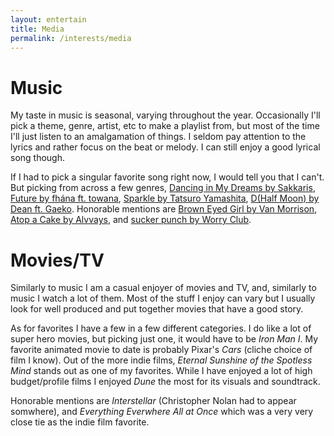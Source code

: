 ```yaml
---
layout: entertain
title: Media
permalink: /interests/media
---
```


# Music

My taste in music is seasonal, varying throughout the year. Occasionally I'll pick a theme, genre, artist, etc to make a playlist from, but most of the time I'll just listen to an amalgamation of things. I seldom pay attention to the lyrics and rather focus on the beat or melody. I can still enjoy a good lyrical song though.

If I had to pick a singular favorite song right now, I would tell you that I can't. But picking from across a few genres, [Dancing in My Dreams by Sakkaris](https://open.spotify.com/track/2AJLg7PR0Oom9kKJA4t6vK?si=a8996e92e8ef4d37), [Future by fhána ft. towana](https://open.spotify.com/track/0vdw3w47fXIAT7bvMDruky?si=f6b662f3bab44ca2), [Sparkle by Tatsuro Yamashita](https://www.youtube.com/watch?v=pqobRu9aR3M), [D(Half Moon) by Dean ft. Gaeko](https://open.spotify.com/track/3uA8SjMyDtwtt0jLPMQbVD?si=d95b27098ddf4613). Honorable mentions are [Brown Eyed Girl by Van Morrison](https://open.spotify.com/track/3yrSvpt2l1xhsV9Em88Pul), [Atop a Cake by Alvvays](https://open.spotify.com/track/6LC4cyrlOPeg2WXijaYrgj?si=7b76425e52994086), and [sucker punch by Worry Club](https://open.spotify.com/track/3mQf5o5DoE33NO4s2rWATD?si=ac54fed76fb34ae5).

# Movies/TV

Similarly to music I am a casual enjoyer of movies and TV, and, similarly to music I watch a lot of them. Most of the stuff I enjoy can vary but I usually look for well produced and put together movies that have a good story.

As for favorites I have a few in a few different categories. I do like a lot of super hero movies, but picking just one, it would have to be *Iron Man I*. My favorite animated movie to date is probably Pixar's *Cars* (cliche choice of film I know). Out of the more indie films, *Eternal Sunshine of the Spotless Mind* stands out as one of my favorites. While I have enjoyed a lot of high budget/profile films I enjoyed *Dune* the most for its visuals and soundtrack.

Honorable mentions are *Interstellar* (Christopher Nolan had to appear somwhere), and *Everything Everwhere All at Once* which was a very very close tie as the indie film favorite.

